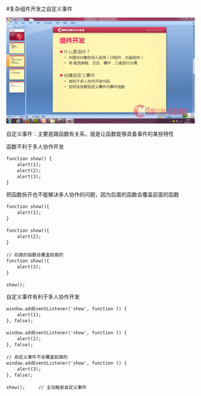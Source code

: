 #复杂组件开发之自定义事件

![](image/screenshot_1496230150840.png)

自定义事件：主要是跟函数有关系，就是让函数能够具备事件的某些特性

函数不利于多人协作开发
```
function show() {
    alert(1);
    alert(2);
    alert(3);
}
```

把函数拆开也不能解决多人协作的问题，因为后面的函数会覆盖前面的函数
```
function show(){
    alert(1);
}

function show(){
    alert(2);
}

// 后面的函数会覆盖前面的
function show(){
    alert(3);
}

show();
```

自定义事件有利于多人协作开发
```
window.addEventListener('show', function () {
    alert(1);
}, false);

window.addEventListener('show', function () {
    alert(2);
}, false);

// 自定义事件不会覆盖前面的
window.addEventListener('show', function () {
    alert(3);
}, false);

show();     // 主动触发自定义事件
```
